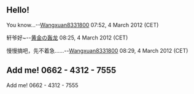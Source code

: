 ## Hello!

You know...--[Wangxuan8331800](User:Wangxuan8331800 "wikilink") 07:52, 4
March 2012 (CET)


轩爷好~--[黄金の轰龙](User:黄金の轰龙 "wikilink") 08:25, 4 March 2012
(CET)

<!-- -->



慢慢搞吧，先不着急……--[Wangxuan8331800](User:Wangxuan8331800 "wikilink")
08:29, 4 March 2012 (CET)

## Add me! 0662 - 4312 - 7555

Add me! 0662 - 4312 - 7555